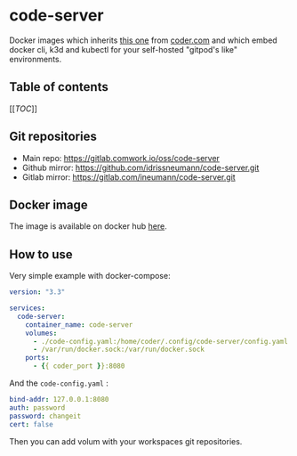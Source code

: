 # code-server

Docker images which inherits [this one](https://hub.docker.com/r/codercom/code-server) from [coder.com](https://coder.com) and which embed docker cli, k3d and kubectl for your self-hosted "gitpod's like" environments.

## Table of contents

[[_TOC_]]

## Git repositories

* Main repo: https://gitlab.comwork.io/oss/code-server
* Github mirror: https://github.com/idrissneumann/code-server.git
* Gitlab mirror: https://gitlab.com/ineumann/code-server.git

## Docker image

The image is available on docker hub [here](https://hub.docker.com/repository/docker/comworkio/code-server).

## How to use

Very simple example with docker-compose:

```yaml
version: "3.3"

services: 
  code-server:
    container_name: code-server
    volumes:
      - ./code-config.yaml:/home/coder/.config/code-server/config.yaml:z
      - /var/run/docker.sock:/var/run/docker.sock
    ports: 
      - {{ coder_port }}:8080
```

And the `code-config.yaml` :

```yaml
bind-addr: 127.0.0.1:8080
auth: password
password: changeit
cert: false
```

Then you can add volum with your workspaces git repositories.
